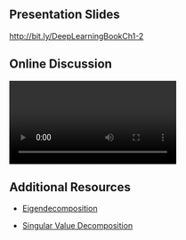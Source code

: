 
## Presentation Slides

http://bit.ly/DeepLearningBookCh1-2﻿


## Online Discussion

<VIDEO>https://youtu.be/IinSdnnEDpc</VIDEO>


## Additional Resources

- [Eigendecomposition](https://youtu.be/HWnCv4iHCDc)


- [Singular Value Decomposition](https://youtu.be/LeHtQmIOERo)
